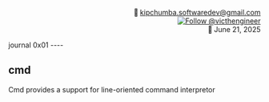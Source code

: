 <p align="right">
    <strong>📨 </strong> <a href="mailto:kipchumba.softwaredev@gmail.com">kipchumba.softwaredev@gmail.com</a><br>
    <a href="https://x.com/atmosbrief" target="_blank">
        <img src="https://img.shields.io/twitter/follow/victhengineer?style=social" alt="Follow @victhengineer" />
    </a><br>
    <strong>📅 </strong> June 21, 2025
</p>
<p align="left">journal 0x01
----

cmd
---
Cmd provides a support for line-oriented command interpretor
